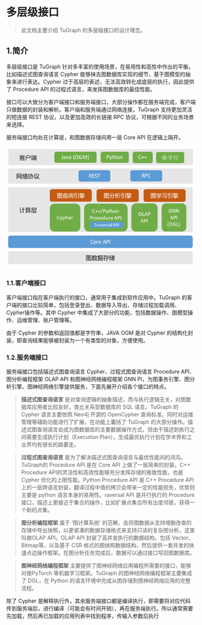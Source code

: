 # 多层级接口


> 此文档主要介绍 TuGraph 的多层级接口的设计理念。

## 1.简介

多层级接口是 TuGraph 针对多丰富的使用场景，在易用性和高性中作出的平衡。比如描述式图查询语言 Cypher 能够抹去图数据库实现的细节，基于图模型的抽象来进行表达。Cypher 过于高层的表述，无法高效转化成底层的执行，因此提供了 Procedure API 的过程式语言，来发挥图数据库的最佳性能。

接口可以大致分为客户端接口和服务端接口，大部分操作都在服务端完成，客户端只做数据的封装和解析。客户端和服务端通过网络连接，TuGraph 支持更加灵活的短连接 REST 协议，以及更加高效的长链接 RPC 协议，可根据不同的业务场景来选择。

服务端接口均处在计算层，和图数据存储间用一层 Core API 在逻辑上隔开。

![多层级接口架构](../../../../images/multi-level-Interfaces.png)

### 1.1.客户端接口

客户端接口指在客户端执行的接口，通常用于集成到软件应用中。TuGraph 的客户端的接口比较简单，包括登录登出、数据导入导出、存储过程加载调用、Cypher操作等。其中 Cypher 中集成了大部分的功能，包括数据操作、图模型操作、运维管理、账户管理等。

由于 Cypher 的参数和返回值都是字符串，JAVA OGM 是对 Cypher 的结构化封装，即查询结果能够被封装为一个有类型的对象，方便使用。

### 1.2.服务端接口

服务端接口包括描述式图查询语言 Cypher、过程式图查询语言 Procedure API、图分析编程框架 OLAP API 和图神经网络编程框架 GNN PI，为图事务引擎、图分析引擎、图神经网络引擎提供服务，下面先展开介绍各个接口的特点。

> __描述式图查询语言__ 是对查询逻辑的抽象描述，而与执行逻辑无关，对图数据库应用者比较友好，类比关系型数据库的 SQL 语言。TuGraph 的 Cypher 语言主要依照 Neo4j 开源的 OpenCypher 查询标准，同时对运维管理等辅助功能进行了扩展，在功能上囊括了 TuGraph 的大部分操作。描述式图查询语言会成为图数据库的主要数据操作方式，但由于描述到执行之间需要生成执行计划（Execution Plan），生成最优执行计划在学术界和工业界均有很长的路要走。

> __过程式图查询语言__ 是为了解决描述式图查询语言与最优性能间的鸿沟。TuGraph的 Procedure API 是在 Core API 上做了一层简单的封装，C++ Procedure API的灵活性和高效性能够充分发挥存储的极致性能，也是 Cypher 优化的上限性能。Python Procedure API 是 C++ Procedure API 上的一层跨语言封装，翻译过程中值的拷贝会带来一定的性能损失，优势则主要是 python 语言本身的易用性。raversal API 是并行执行的 Procedure 接口，描述上更接近于集合的操作，比如扩展点集合所有出度邻居，获得一个新的点集。

> __图分析编程框架__ 属于 ‘图计算系统’ 的范畴，会将图数据从支持增删改查的存储中导出快照，以更紧凑的数据存储格式来支持只读的复杂图分析，这里叫做OLAP API。OLAP API 封装了高并发执行的数据结构，包括 Vector、Bitmap等，以及基于 CSR 格式的图快照数据结构，然后提供一套并发的快速点边操作框架。在图分析任务完成后，数据可以通过接口写回图数据库。

> __图神经网络编程框架__ 主要提供了图神经网络应用编程所需要的接口，能够对接PyTorch 等机器学习框架。TuGraph 的图神经网络编程框架主要集成了 DGL，在 Python 的语言环境中完成从图存储到图神经网络应用的完整流程。

除了 Cypher 是解释执行外，其余服务端接口都是编译执行，即需要将对应代码传到服务端后，进行编译（可能会有时间开销），再在服务端执行。所以通常需要先加载，然后再已加载的应用列表中找到程序，传输入参数后执行
